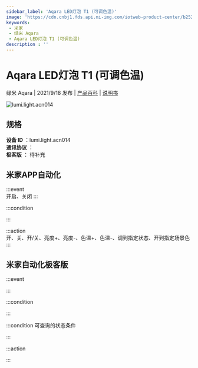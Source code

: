 ```yaml
---
sidebar_label: 'Aqara LED灯泡 T1 (可调色温)'
image: 'https://cdn.cnbj1.fds.api.mi-img.com/iotweb-product-center/b252f7c67f91f7387fa1d6152ac0b157_1625195917689.png?GalaxyAccessKeyId=AKVGLQWBOVIRQ3XLEW&Expires=9223372036854775807&Signature=aYKEIc7QYaWw31i3Rn0W5jZ1DfI='
keywords: 
 - 米家
 - 绿米 Aqara
 - Aqara LED灯泡 T1 (可调色温)
description : ''
---
```

# Aqara LED灯泡 T1 (可调色温)

绿米 Aqara | 2021/9/18 发布 | [产品百科](https://home.mi.com/webapp/content/baike/product/index.html?model=lumi.light.acn014/) | [说明书](https://home.mi.com/views/introduction.html?model=lumi.light.acn014&region=cn)

![lumi.light.acn014](https://cdn.cnbj1.fds.api.mi-img.com/iotweb-product-center/b252f7c67f91f7387fa1d6152ac0b157_1625195917689.png?GalaxyAccessKeyId=AKVGLQWBOVIRQ3XLEW&Expires=9223372036854775807&Signature=aYKEIc7QYaWw31i3Rn0W5jZ1DfI=)

## 规格  
> 
**设备 ID** ：lumi.light.acn014  
**通讯协议** ：  
**极客版**  ： 待补充 


## 米家APP自动化  

:::event  
开启、关闭
:::

:::condition  

:::

:::action   
开、关、开/关、亮度+、亮度-、色温+、色温-、调到指定状态、开到指定场景色
:::

## 米家自动化极客版  

:::event  

:::

:::condition  

:::

:::condition 可查询的状态条件  

:::

:::action  

:::

        
